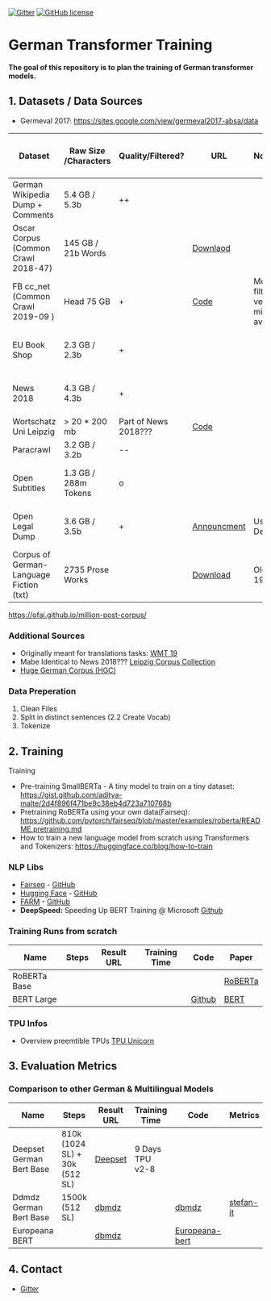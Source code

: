 [![Gitter](https://badges.gitter.im/German-Transformer-Training/community.svg)](https://gitter.im/German-Transformer-Training/community?utm_source=badge&utm_medium=badge&utm_campaign=pr-badge)
[![GitHub license](https://img.shields.io/github/license/PhilipMay/german-transformer-training)](https://github.com/PhilipMay/german-transformer-training/blob/master/LICENSE)

# German Transformer Training
**The goal of this repository is to plan the training of German transformer models.**


## 1. Datasets / Data Sources
- Germeval 2017: https://sites.google.com/view/germeval2017-absa/data

Dataset                                                                  | Raw Size    /Characters                                                               | Quality/Filtered?                                            | URL| Notes/Status | Dupe Factor | Total = 178 GB
---------------------------------------------------------------------------- | ---------------------------------------------------------------- | -------------------------------------------------------- | ----------------------------------------------- | ---------------------------------- | --------------- | ---------------------------------
German Wikipedia Dump + Comments                                        |  5.4 GB / 5.3b   |      ++       |       |   | 10 | 54 GB = 30 % 
Oscar Corpus (Common Crawl 2018-47)                                       |  145 GB / 21b Words  |            |  <a href ='https://oscar-corpus.com/'>Downlaod</a>     |  | ----- | ------
FB cc_net (Common Crawl 2019-09 )                                       |  Head 75 GB |  +        |  <a href ='https://github.com/facebookresearch/cc_net'>Code</a>     |  More broadly filtered versions middle&tail available too  |  1 | 75 GB : 42 %
EU Book Shop                                              | 2.3 GB / 2.3b  |   +     |  | | 5 | 11.5 GB: 6.5 %
News 2018                                             | 4.3 GB / 4.3b  |     +   | | | 5 | 20 GB: 11 % 
Wortschatz Uni Leipzig                                             | > 20 * 200 mb |   Part of News 2018???     | <a href ='https://wortschatz.uni-leipzig.de/de/download/german'>Code</a>  | | ---- | ----
Paracrawl                                            | 3.2 GB / 3.2b  |   --     |     |    | --- |  ----
Open Subtitles                                            | 1.3 GB / 288m Tokens  |    o    |  |   | 2  |  2.6 GB : 1.5 % 
Open Legal Dump                                                    |   3.6 GB / 3.5b        | + | <a href ='http://openlegaldata.io/research/2019/02/19/court-decision-dataset.html'>Announcment</a>        | Used by Deepset | 5 | 15 GB: 8.4 % 
Corpus of German-Language Fiction (txt) | 2735 Prose Works  |        |  <a href ='https://figshare.com/articles/Corpus_of_German-Language_Fiction_txt_/4524680/1'>Download</a> | Old (1510-1940)

https://ofai.github.io/million-post-corpus/

### Additional Sources 
- Originally meant for translations tasks: <a href ='http://www.statmt.org/wmt19/translation-task.html#download'>WMT 19</a>
- Mabe Identical to News 2018??? <a href ='https://datasetsearch.research.google.com/search?query=german&docid=37NTDqMDLv%2BKtj8QAAAAAA%3D%3D'>Leipzig Corpus Collection</a>
- <a href ='https://www.ims.uni-stuttgart.de/en/research/resources/corpora/hgc/'>Huge German Corpus (HGC)</a>

### Data Preperation
 1. Clean Files 
 2. Split in distinct sentences 
 (2.2 Create Vocab)
 3. Tokenize 


## 2. Training 


Training
- Pre-training SmallBERTa - A tiny model to train on a tiny dataset: https://gist.github.com/aditya-malte/2d4f896f471be9c38eb4d723a710768b
- Pretraining RoBERTa using your own data(Fairseq): https://github.com/pytorch/fairseq/blob/master/examples/roberta/README.pretraining.md
- How to train a new language model from scratch using Transformers and Tokenizers: https://huggingface.co/blog/how-to-train

###  NLP Libs 
- [Fairseq](https://fairseq.readthedocs.io/) - [GitHub](https://github.com/pytorch/fairseq)
- [Hugging Face](https://huggingface.co/) - [GitHub](https://github.com/huggingface)
- [FARM](https://farm.deepset.ai/) - [GitHub](https://github.com/deepset-ai/FARM)
- **DeepSpeed:** Speeding Up BERT Training @ Microsoft  <a href ='https://github.com/microsoft/DeepSpeed'>Github</a>

### Training Runs from scratch 

Name                                                                  | Steps                                                                   | Result URL                                                            | Training Time | Code | Paper 
----------------------------------------------------------------------------------- | ---------------------------------------------------------------------------- | ------------------------------------------------------------------ | ----------------------------------------------------- | ---------------------------------- | ----------------------------------
RoBERTa Base                                       |           |           |       | |<a href ='https://arxiv.org/pdf/1907.11692.pdf'>RoBERTa</a> 
BERT Large                                       |           |           |         | <a href='https://arxiv.org/pdf/1907.11692.pdf'>Github</a>  |<a href ='https://arxiv.org/abs/1810.04805'>BERT</a> 

### TPU Infos 

- Overview preemtible TPUs <a href ='https://github.com/shawwn/tpunicorn'>TPU Unicorn</a> 

## 3. Evaluation Metrics

### Comparison to other German & Multilingual Models



Name                                                                  | Steps                                                                   | Result URL                                                            | Training Time | Code | Metrics 
----------------------------------------------------------------------------------- | ---------------------------------------------------------------------------- | ------------------------------------------------------------------ | ----------------------------------------------------- | ---------------------------------- | ----------------------------------
Deepset German Bert Base                                     |   810k (1024 SL) + 30k (512 SL)         |  <a href ='https://deepset.ai/german-bert'>Deepset</a>               |      9 Days TPU v2-8    |  
Ddmdz German Bert Base                                     |   1500k (512 SL)         |  <a href ='https://github.com/dbmdz/berts#german-bert'>dbmdz</a>               |         |  <a href ='https://github.com/dbmdz/berts#german-bert'>dbmdz</a> | <a href ='https://github.com/stefan-it/fine-tuned-berts-seq#german'>stefan-it</a>
Europeana BERT                                     |            |  <a href ='https://github.com/dbmdz/berts#german-europeana-bert'>dbmdz</a>               |         |    <a href ='https://github.com/dbmdz/berts#german-europeana-bert'>Europeana-bert</a>    

## 4. Contact
- [Gitter](https://gitter.im/German-Transformer-Training/community?utm_source=share-link&utm_medium=link&utm_campaign=share-link)
